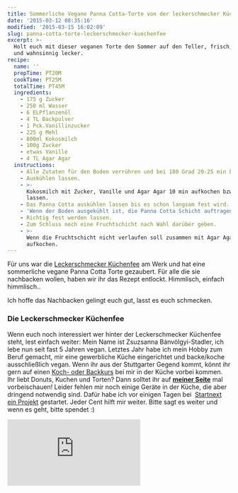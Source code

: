 ```yaml
---
title: Sommerliche Vegane Panna Cotta-Torte von der leckerschmecker Küchenfee
date: '2015-03-12 08:35:16'
modified: '2015-03-15 16:02:09'
slug: panna-cotta-torte-leckerschmecker-kuechenfee
excerpt: >-
  Holt euch mit dieser veganen Torte den Sommer auf den Teller, frisch, leicht
  und wahnsinnig lecker.
recipe:
  name: ''
  prepTime: PT20M
  cookTime: PT25M
  totalTime: PT45M
  ingredients:
    - 175 g Zucker
    - 250 ml Wasser
    - 6 ELPflanzenöl
    - 4 TL Backpulver
    - 1 Pck.Vanillinzucker
    - 225 g Mehl
    - 800ml Kokosmilch
    - 100g Zucker
    - etwas Vanille
    - 4 TL Agar Agar
  instructions:
    - Alle Zutaten für den Boden verrühren und bei 180 Grad 20-25 min backen.
    - Auskühlen lassen.
    - >-
      Kokosmilch mit Zucker, Vanille und Agar Agar 10 min aufkochen bzw. köcheln
      lassen.
    - Das Panna Cotta auskühlen lassen bis es schon langsam fest wird.
    - 'Wenn der Boden ausgekühlt ist, die Panna Cotta Schicht auftragen.'
    - Richtig fest werden lassen.
    - Zum Schluss noch eine Fruchtschicht nach Wahl darüber geben.
    - >-
      Wenn die Fruchtschicht nicht verlaufen soll zusammen mit Agar Agar
      aufkochen.
---
```


Für uns war die [Leckerschmecker Küchenfee](http://www.leckerschmecker-kuechenfee.de/) am Werk und hat eine sommerliche vegane Panna Cotta Torte gezaubert. Für alle die sie nachbacken wollen, haben wir ihr das Rezept entlockt. Himmlisch, einfach himmlisch..  

Ich hoffe das Nachbacken gelingt euch gut, lasst es euch schmecken.

### Die Leckerschmecker Küchenfee

Wenn euch noch interessiert wer hinter der Leckerschmecker Küchenfee steht, lest einfach weiter: [<!-- Image removed (no copyright): kuechenfee-640x426.jpg -->](https://www.veganblatt.com/i/kuechenfee.jpg) Mein Name ist Zsuzsanna Bánvölgyi-Stadler, ich lebe nun seit fast 5 Jahren vegan. Letztes Jahr habe ich mein Hobby zum Beruf gemacht, mir eine gewerbliche Küche eingerichtet und backe/koche ausschließlich vegan. Wenn ihr aus der Stuttgarter Gegend kommt, könnt ihr gern auf einen [Koch- oder Backkurs](http://www.leckerschmecker-kuechenfee.de/back-und-kochkurs.html) bei mir in der Küche vorbei kommen. Ihr liebt Donuts, Kuchen und Torten? Dann solltet ihr auf [**meiner Seite**](http://www.leckerschmecker-kuechenfee.de/) mal vorbeischauen! Leider fehlen mir noch einige Geräte in der Küche, die aber dringend notwendig sind. Dafür habe ich vor einigen Tagen bei  [Startnext ein Projekt](https://www.startnext.com/leckerschmecker-kuechenfee) gestartet. Jeder Cent hilft mir weiter. Bitte sagt es weiter und wenn es geht, bitte spendet :)

<iframe src="http://www.youtube.com/embed/LCyWlTd-OPk" width="300" height="150" frameborder="0" allowfullscreen="allowfullscreen"></iframe>
